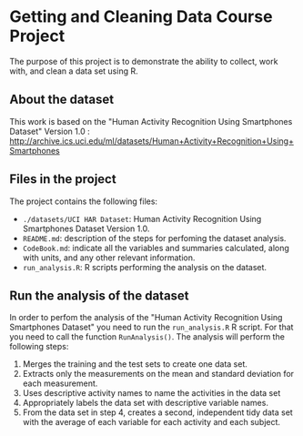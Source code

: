 Getting and Cleaning Data Course Project
========================================

The purpose of this project is to demonstrate the ability to collect, work with, and clean a data set using R.

## About the dataset

This work is based on the "Human Activity Recognition Using Smartphones Dataset" Version 1.0 : http://archive.ics.uci.edu/ml/datasets/Human+Activity+Recognition+Using+Smartphones

## Files in the project

The project contains the following files:

* `./datasets/UCI HAR Dataset`: Human Activity Recognition Using Smartphones Dataset Version 1.0.
* `README.md`: description of the steps for perfoming the dataset analysis. 
* `CodeBook.md`: indicate all the variables and summaries calculated, along with units, and any other relevant information.
* `run_analysis.R`: R scripts performing the analysis on the dataset.

## Run the analysis of the dataset

In order to perfom the analysis of the "Human Activity Recognition Using Smartphones Dataset" you need to run the `run_analysis.R` R script. For that you need to call the function `RunAnalysis()`. The analysis will perform the following steps:

1. Merges the training and the test sets to create one data set.
1. Extracts only the measurements on the mean and standard deviation for each measurement.
1. Uses descriptive activity names to name the activities in the data set
1. Appropriately labels the data set with descriptive variable names.
1. From the data set in step 4, creates a second, independent tidy data set with the average of each variable for each activity and each subject.

### 